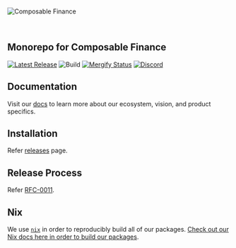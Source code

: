 <br />

![Composable Finance](https://cloudflare-ipfs.com/ipfs/QmVK5edAEtLAsm79rj88oEgPtx5CKzY9tN9xmY7g4EdBdV?filename=ComposableFi_banner.png "Composable Finance")

<br />

## Monorepo for Composable Finance

[![Latest Release](https://img.shields.io/github/v/tag/composablefi/composable)][latest-url]
![Build][build-badge]
[![Mergify Status][mergify-status]][mergify]
[![Discord][discord-badge]][discord-url]

[latest-url]: https://github.com/composablefi/composable/tags
[build-badge]: https://github.com/composablefi/composable/actions/workflows/check.yml/badge.svg

[discord-badge]: https://img.shields.io/badge/Discord-gray?logo=discord
[discord-url]: https://discord.gg/composable

[mergify]: https://dashboard.mergify.com/github/ComposableFi/repo/composable/queues
[mergify-status]: https://img.shields.io/endpoint.svg?url=https://api.mergify.com/v1/badges/ComposableFi/composable&style=flat

## Documentation

Visit our [docs](https://docs.composable.finance) to learn more about our ecosystem, vision, and product specifics.

## Installation

Refer [releases](https://github.com/ComposableFi/composable/releases) page.

## Release Process

Refer [RFC-0011](./rfcs/0011-releases.md).

## Nix

We use [`nix`](https://nixos.org/) in order to reproducibly build all of our packages. [Check out our Nix docs here in order to build our packages](https://docs.composable.finance/nix.html).
